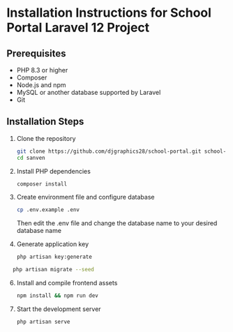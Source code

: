 # Installation Instructions for School Portal Laravel 12 Project

## Prerequisites
- PHP 8.3 or higher
- Composer
- Node.js and npm
- MySQL or another database supported by Laravel
- Git

## Installation Steps

1. Clone the repository
   ```bash
   git clone https://github.com/djgraphics28/school-portal.git school-portal
   cd sanven
   ```

2. Install PHP dependencies
   ```bash
   composer install
   ```

3. Create environment file and configure database
   ```bash
   cp .env.example .env
   ```
   Then edit the .env file and change the database name to your desired database name

4. Generate application key
   ```bash
   php artisan key:generate
   ```
 ```bash
   php artisan migrate --seed
   ```

6. Install and compile frontend assets
   ```bash
   npm install && npm run dev
   ```

7. Start the development server
   ```bash
   php artisan serve
   ```


